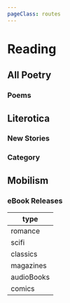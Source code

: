 ```yaml
---
pageClass: routes
---
```


# Reading

## All Poetry

### Poems

<RouteEn author="HenryQW" example="/allpoetry/newest" path="/allpoetry/:order?" :paramsDesc="['排序方式, `best` 或 `newest`, 缺省 `best`']"/>

## Literotica

### New Stories

<RouteEn author="nczitzk" example="/literotica/new" path="/literotica/new"/>

### Category

<RouteEn author="nczitzk" example="/literotica/category/anal-sex-stories" path="/literotica/category/:category?" :paramsDesc="['Categor, can be found in URL']"/>

## Mobilism

### eBook Releases

<Route author="nitezs" example="/mobilism/forums/books/romance" path="/mobilism/forums/books/:type" :paramsDesc="['type']">

| type       |
| ---------- |
| romance    |
| scifi      |
| classics   |
| magazines  |
| audioBooks |
| comics     |

</Route>
